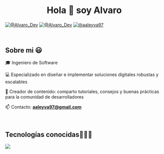 <h1 align="center">Hola 👋  soy Alvaro</h1> 

<p align="left">
  <a href="https://www.youtube.com/@Alvaro_Dev" target="blank"><img align="center" src="https://img.shields.io/badge/YouTube-FF0000?style=for-the-badge&logo=youtube&logoColor=white" alt="@Alvaro_Dev"  /></a>
<a href="https://www.linkedin.com/in/alvaro-leyva-09b226233/" target="blank"><img align="center" src="https://img.shields.io/badge/LinkedIn-0077B5?style=for-the-badge&logo=linkedin&logoColor=white" alt="@Alvaro_Dev"/></a>
<a href = "mailto:aaleyva97@gmail.com" target="blank"><img align="center" src="https://img.shields.io/badge/Gmail-D14836?style=for-the-badge&logo=gmail&logoColor=white" alt="@aaleyva97"  /></a>
  </p>
<br>
<h2>Sobre mi 😃</h2>
<!--Intro start-->

<p align="left">
🎓 Ingeniero de Software

💻 Especializado en diseñar e implementar soluciones digitales robustas y escalables

🎥 Creador de contenido: comparto tutoriales, consejos y buenas prácticas para la comunidad de desarrolladores

📫 Contacto: **aaleyva97@gmail.com**
<!--Intro end-->
  </p>
<br>

<h2 >Tecnologías conocidas👨🏻‍💻</h2>
<!--tech stack icons-->
<p align="left">
  <a href="https://skillicons.dev">
    <img src="https://skillicons.dev/icons?i=html,css,js,bootstrap,tailwind,angular,py,cs,dotnet,azure,mysql,postgres,firebase,supabase,reactivex,git,github,docker,postman,vscode,visualstudio,rider,ai&perline=12" />
  </a>
</p>
